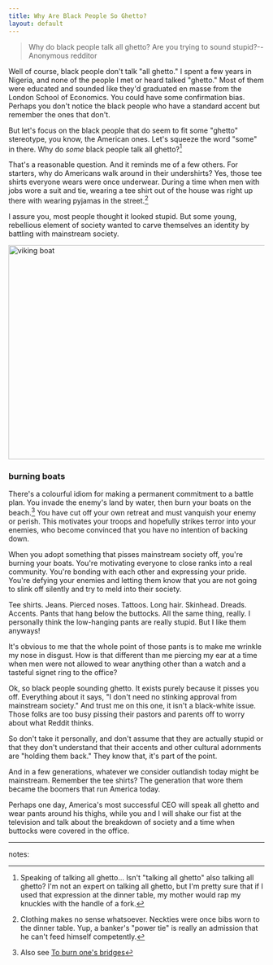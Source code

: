 ```yaml
---
title: Why Are Black People So Ghetto?
layout: default
---
```


> Why do black people talk all ghetto? Are you trying to sound stupid?--Anonymous redditor

Well of course, black people don't talk "all ghetto." I spent a few years in Nigeria, and none of the people I met or heard talked "ghetto." Most of them were educated and sounded like they'd graduated en masse from the London School of Economics. You could have some confirmation bias. Perhaps you don't notice the black people who have a standard accent but remember the ones that don't.

But let's focus on the black people that do seem to fit some "ghetto" stereotype, you know, the American ones. Let's squeeze the word "some" in there. Why do *some* black people talk all ghetto?[^talk]

[^talk]: Speaking of talking all ghetto... Isn't "talking all ghetto" also talking all ghetto? I'm not an expert on talking all ghetto, but I'm pretty sure that if I used that expression at the dinner table, my mother would rap my knuckles with the handle of a fork.

That's a reasonable question. And it reminds me of a few others. For starters, why do Americans walk around in their undershirts? Yes, those tee shirts everyone wears were once underwear. During a time when men with jobs wore a suit and tie, wearing a tee shirt out of the house was right up there with wearing pyjamas in the street.[^ties]

[^ties]: Clothing makes no sense whatsoever. Neckties were once bibs worn to the dinner table. Yup, a banker's "power tie" is really an admission that he can't feed himself competently.

I assure you, most people thought it looked stupid. But some young, rebellious element of society wanted to carve themselves an identity by battling with mainstream society.

<a href="http://www.flickr.com/photos/chatiryworld/337738505/" title="viking boat by chatirygirl, on Flickr"><img src="http://farm1.staticflickr.com/139/337738505_5602452f1e_z.jpg" width="640" height="421" alt="viking boat"></a>

### burning boats

There's a colourful idiom for making a permanent commitment to a battle plan. You invade the enemy's land by water, then burn your boats on the beach.[^bridges] You have cut off your own retreat and must vanquish your enemy or perish. This motivates your troops and hopefully strikes terror into your enemies, who become convinced that you have no intention of backing down.

When you adopt something that pisses mainstream society off, you're burning your boats. You're motivating everyone to close ranks into a real community. You're bonding with each other and expressing your pride. You're defying your enemies and letting them know that you are not going to slink off silently and try to meld into their society.

[^bridges]: Also see [To burn one's bridges](https://en.wiktionary.org/wiki/burn_one%27s_bridges)

Tee shirts. Jeans. Pierced noses. Tattoos. Long hair. Skinhead. Dreads. Accents. Pants that hang below the buttocks. All the same thing, really. I personally think the low-hanging pants are really stupid. But I like them anyways!

It's obvious to me that the whole point of those pants is to make me wrinkle my nose in disgust. How is that different than me piercing my ear at a time when men were not allowed to wear anything other than a watch and a tasteful signet ring to the office?

Ok, so black people sounding ghetto. It exists purely because it pisses you off. Everything about it says, "I don't need no stinking approval from mainstream society." And trust me on this one, it isn't a black-white issue. Those folks are too busy pissing their pastors and parents off to worry about what Reddit thinks.

So don't take it personally, and don't assume that they are actually stupid or that they don't understand that their accents and other cultural adornments are "holding them back." They know that, it's part of the point.

And in a few generations, whatever we consider outlandish today might be mainstream. Remember the tee shirts? The generation that wore them became the boomers that run America today.

Perhaps one day, America's most successful CEO will speak all ghetto and wear pants around his thighs, while you and I will shake our fist at the television and talk about the breakdown of society and a time when buttocks were covered in the office.

---

notes: